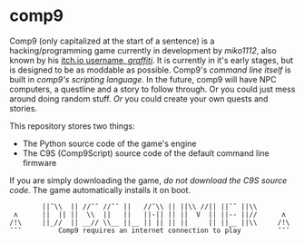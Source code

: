 ﻿# comp9
Comp9 (only capitalized at the start of a sentence) is a hacking/programming game currently in development by *miko1112*, also known by his [itch.io username, *graffiti*](https://miko1112.itch.io/). It is currently in it's early stages, but is designed to be as moddable as possible. Comp9's *command line itself* is built in *comp9's scripting language*. In the future, comp9 will have NPC computers, a questline and a story to follow through. Or you could just mess around doing random stuff. _Or_ you could create your own quests and stories.

This repository stores two things:
 - The Python source code of the game's engine
 - The C9S (Comp9Script) source code of the default command line firmware

If you are simply downloading the game, *do not download the C9S source code.* The game automatically installs it on boot.

```
        ||¯\\  || //¯¯ //¯¯ ||   //¯\\ || ||\\ //|| ||¯¯ ||\\
 ʌ      ||  || ||  \\  ||   ||   ||-|| || ||  V  || ||-- ||//      ʌ
/!\     ||_//  || __// \\__ ||__ || || || ||     || ||__ ||\\     /!\
¯¯¯         Comp9 requires an internet connection to play         ¯¯¯